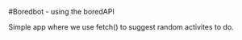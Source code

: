 #Boredbot - using the boredAPI




Simple app where we use fetch() to suggest random activites to do.
